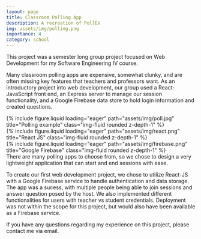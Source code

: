 ```yaml
---
layout: page
title: Classroom Polling App
description: A recreation of PollEV
img: assets/img/polling.png
importance: 4
category: school
---
```


This project was a semester long group project focused on Web Development for my Software Engineering IV course.

Many classroom polling apps are expensive, somewhat clunky, and are often missing key features that teachers and professors want. As an introductory project into web development, our group used a React-JavaScript front end, an Express server to manage our session functionality, and a Google Firebase data store to hold login information and created questions.

<div class="row">
    <div class="col-sm mt-3 mt-md-0">
        {% include figure.liquid loading="eager" path="assets/img/poll.jpg" title="Polling example" class="img-fluid rounded z-depth-1" %}
    </div>
    <div class="col-sm mt-3 mt-md-0">
        {% include figure.liquid loading="eager" path="assets/img/react.png" title="React JS" class="img-fluid rounded z-depth-1" %}
    </div>
    <div class="col-sm mt-3 mt-md-0">
        {% include figure.liquid loading="eager" path="assets/img/firebase.png" title="Google Firebase" class="img-fluid rounded z-depth-1" %}
    </div>
</div>
<div class="caption">
    There are many polling apps to choose from, so we chose to design a very lightweight application that can start and end sessions with ease.
</div>

To create our first web development project, we chose to utilize React-JS with a Google Firebase service to handle authentication and data storage. The app was a sucess, with multiple people being able to join sessions and answer question posed by the host. We also implemented different functionalities for users with teacher vs student credentials. Deployment was not within the scope for this project, but would also have been available as a Firebase service.

If you have any questions regarding my experience on this project, please contact me via email.